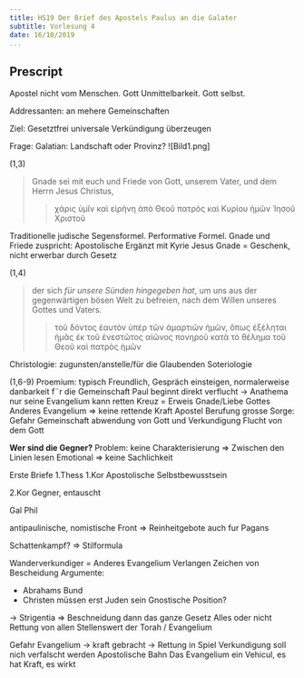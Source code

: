 ```yaml
---
title: HS19 Der Brief des Apostels Paulus an die Galater
subtitle: Vorlesung 4
date: 16/10/2019
...
```


## Prescript

Apostel nicht vom Menschen.
Gott Unmittelbarkeit.
Gott selbst. 

Addressanten: an mehere Gemeinschaften

Ziel: Gesetztfrei universale Verkündigung überzeugen

Frage: Galatian: Landschaft oder Provinz?
![Bild1.png]

(1,3)
> Gnade sei mit euch und Friede von Gott, unserem Vater, und dem Herrn Jesus Christus,
> > χάρις ὑμῖν καὶ εἰρήνη ἀπὸ Θεοῦ πατρὸς καὶ Κυρίου ἡμῶν Ἰησοῦ Χριστοῦ 

Traditionelle judische Segensformel. 
Performative Formel. Gnade und Friede zuspricht: Apostolische
Ergänzt mit Kyrie Jesus
Gnade = Geschenk, nicht erwerbar durch Gesetz

(1,4)
> der sich *für unsere Sünden hingegeben hat*, um uns aus der gegenwärtigen bösen Welt zu befreien, nach dem Willen unseres Gottes und Vaters.
> > τοῦ δόντος ἑαυτὸν ὑπὲρ τῶν ἁμαρτιῶν ἡμῶν, ὅπως ἐξέληται ἡμᾶς ἐκ τοῦ ἐνεστῶτος αἰῶνος πονηροῦ κατὰ τὸ θέλημα τοῦ Θεοῦ καὶ πατρὸς ἡμῶν

Christologie: zugunsten/anstelle/für die Glaubenden
Soteriologie

(1,6-9)
Proemium: typisch Freundlich, Gespräch einsteigen, normalerweise danbarkeit f¨r die Gemeinschaft
Paul beginnt direkt 
verflucht -> Anathema
nur seine Evangelium kann retten
Kreuz = Erweis Gnade/Liebe Gottes
Anderes Evangelium => keine rettende Kraft
Apostel Berufung
grosse Sorge: Gefahr Gemeinschaft abwendung von Gott und Verkundigung
Flucht von dem Gott

**Wer sind die Gegner?**
Problem: keine Charakterisierung
=> Zwischen den Linien lesen
Emotional => keine Sachlichkeit

Erste Briefe
1.Thess
1.Kor
Apostolische Selbstbewusstsein

2.Kor
Gegner, entauscht

Gal
Phil

antipaulinische, nomistische Front
=> Reinheitgebote auch fur Pagans

Schattenkampf? => Stilformula

Wanderverkundiger = Anderes Evangelium
Verlangen Zeichen von Bescheidung
Argumente:
- Abrahams Bund
- Christen müssen erst Juden sein
Gnostische Position?

-> Strigentia => Beschneidung dann das ganze Gesetz
Alles oder nicht
Rettung von allen
Stellenswert der Torah / Evangelium

Gefahr
Evangelium -> kraft gebracht -> Rettung in Spiel
Verkundigung soll nich verfalscht werden
Apostolische Bahn
Das Evangelium ein Vehicul, es hat Kraft, es wirkt
